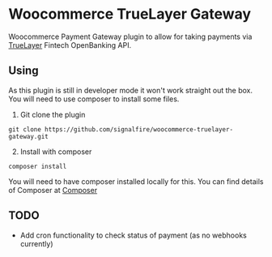 # Woocommerce TrueLayer Gateway

Woocommerce Payment Gateway plugin to allow for taking payments via [TrueLayer](https://truelayer.com/) Fintech OpenBanking API.

## Using

As this plugin is still in developer mode it won't work straight out the box. You will need to use composer to install some files.

1.  Git clone the plugin

```git clone https://github.com/signalfire/woocommerce-truelayer-gateway.git```

2.  Install with composer

```composer install```

You will need to have composer installed locally for this. You can find details of Composer at [Composer](https://getcomposer.org)

## TODO

*   Add cron functionality to check status of payment (as no webhooks currently)
